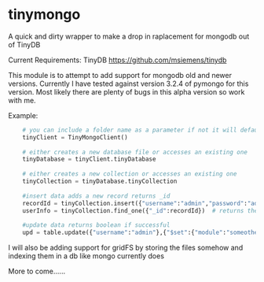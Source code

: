 # tinymongo
A quick and dirty wrapper to make a drop in raplacement for mongodb out of TinyDB

Current Requirements:
   TinyDB  https://github.com/msiemens/tinydb

This module is to attempt to add support for mongodb old and newer versions.  Currently I have tested against version 3.2.4 of pymongo for this version.  Most likely there are plenty of bugs in this alpha version so work with me.

Example:
```python
    # you can include a folder name as a parameter if not it will default to "tinydb"
    tinyClient = TinyMongoClient()
    
    # either creates a new database file or accesses an existing one
    tinyDatabase = tinyClient.tinyDatabase
    
    # either creates a new collection or accesses an existing one
    tinyCollection = tinyDatabase.tinyCollection
    
    #insert data adds a new record returns _id
    recordId = tinyCollection.insert({"username":"admin","password":"admin","module":"somemodule"}) 
    userInfo = tinyCollection.find_one({"_id":recordId})  # returns the record inserted
    
    #update data returns boolean if successful
    upd = table.update({"username":"admin"},{"$set":{"module":"someothermodule"}) 
```

I will also be adding support for gridFS by storing the files somehow and indexing them in a db like mongo currently does

More to come......
